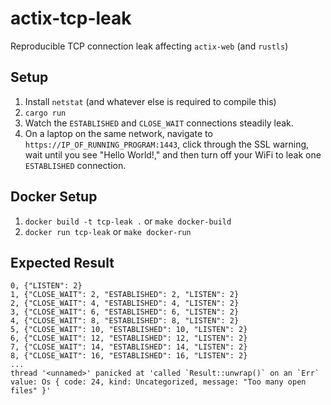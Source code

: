 # actix-tcp-leak
Reproducible TCP connection leak affecting `actix-web` (and `rustls`)

## Setup

1. Install `netstat` (and whatever else is required to compile this)
2. `cargo run`
3. Watch the `ESTABLISHED` and `CLOSE_WAIT` connections steadily leak.
4. On a laptop on the same network, navigate to `https://IP_OF_RUNNING_PROGRAM:1443`, click through the SSL warning, wait until you see "Hello World!," and then turn off your WiFi to leak one `ESTABLISHED` connection.

## Docker Setup

1. `docker build -t tcp-leak .` or `make docker-build`
2. `docker run tcp-leak` or `make docker-run`

## Expected Result

```console
0, {"LISTEN": 2}
1, {"CLOSE_WAIT": 2, "ESTABLISHED": 2, "LISTEN": 2}
2, {"CLOSE_WAIT": 4, "ESTABLISHED": 4, "LISTEN": 2}
3, {"CLOSE_WAIT": 6, "ESTABLISHED": 6, "LISTEN": 2}
4, {"CLOSE_WAIT": 8, "ESTABLISHED": 8, "LISTEN": 2}
5, {"CLOSE_WAIT": 10, "ESTABLISHED": 10, "LISTEN": 2}
6, {"CLOSE_WAIT": 12, "ESTABLISHED": 12, "LISTEN": 2}
7, {"CLOSE_WAIT": 14, "ESTABLISHED": 14, "LISTEN": 2}
8, {"CLOSE_WAIT": 16, "ESTABLISHED": 16, "LISTEN": 2}
...
thread '<unnamed>' panicked at 'called `Result::unwrap()` on an `Err` value: Os { code: 24, kind: Uncategorized, message: "Too many open files" }'
```